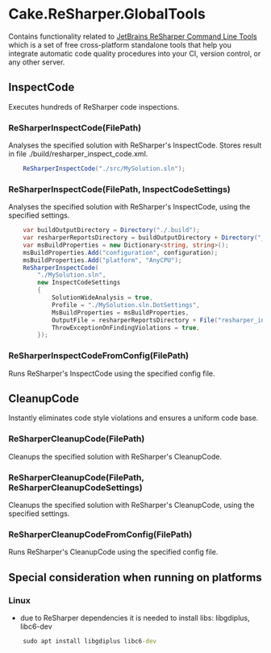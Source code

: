 # Cake.ReSharper.GlobalTools

Contains functionality related to [JetBrains ReSharper Command Line Tools](https://www.jetbrains.com/help/resharper/ReSharper_Command_Line_Tools.html)
which is a set of free cross-platform standalone tools that help you integrate automatic code quality procedures into your CI, version control, or any other server.

## InspectCode

Executes hundreds of ReSharper code inspections.

### ReSharperInspectCode(FilePath)

Analyses the specified solution with ReSharper's InspectCode.
Stores result in file ./build/resharper_inspect_code.xml.

```c#
    ReSharperInspectCode("./src/MySolution.sln");
```

### ReSharperInspectCode(FilePath, InspectCodeSettings)

Analyses the specified solution with ReSharper's InspectCode, using the specified settings.

```c#
    var buildOutputDirectory = Directory("./.build");
    var resharperReportsDirectory = buildOutputDirectory + Directory("_ReSharperReports");
    var msBuildProperties = new Dictionary<string, string>();
    msBuildProperties.Add("configuration", configuration);
    msBuildProperties.Add("platform", "AnyCPU");
    ReSharperInspectCode(
        "./MySolution.sln",
        new InspectCodeSettings
        {
            SolutionWideAnalysis = true,
            Profile = "./MySolution.sln.DotSettings",
            MsBuildProperties = msBuildProperties,
            OutputFile = resharperReportsDirectory + File("resharper_inspectcode_output.xml"),
            ThrowExceptionOnFindingViolations = true,
        });
```

### ReSharperInspectCodeFromConfig(FilePath)

Runs ReSharper's InspectCode using the specified config file.

## CleanupCode

Instantly eliminates code style violations and ensures a uniform code base.

### ReSharperCleanupCode(FilePath)

Cleanups the specified solution with ReSharper's CleanupCode.

### ReSharperCleanupCode(FilePath, ReSharperCleanupCodeSettings)

Cleanups the specified solution with ReSharper's CleanupCode, using the specified settings.

### ReSharperCleanupCodeFromConfig(FilePath)

Runs ReSharper's CleanupCode using the specified config file.

## Special consideration when running on platforms

### Linux

- due to ReSharper dependencies it is needed to install libs: libgdiplus, libc6-dev

```cmd
    sudo apt install libgdiplus libc6-dev
```